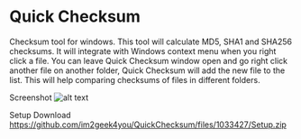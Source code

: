 # Quick Checksum
Checksum tool for windows.
This tool will calculate MD5, SHA1 and SHA256 checksums. It will integrate with Windows context menu when you right click a file. 
You can leave Quick Checksum window open and go right click another file on another folder, Quick Checksum will add the new file to the list. 
This will help comparing checksums of files in different folders.

Screenshot
![alt text](https://cloud.githubusercontent.com/assets/13609585/26519926/e193daaa-42c0-11e7-9a7c-14bf2b93dd45.png)

Setup Download
https://github.com/im2geek4you/QuickChecksum/files/1033427/Setup.zip
